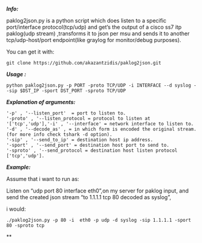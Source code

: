 ***Info:***

paklog2json.py is a python script which does listen to a specific port/interface protocol(tcp/udp)  and get’s the output of a cisco ss7 itp paklog(udp stream) ,transforms it to json per msu and sends it to another tcp/udp-host/port endpoint(like graylog for monitor/debug purposes).

You can get it with:

    git clone https://github.com/akazantzidis/paklog2json.git

***Usage :***

    python paklog2json.py -p PORT -proto TCP/UDP -i INTERFACE --d syslog --sip $DST_IP -sport DST_PORT -sproto TCP/UDP

***Explanation of arguments:***

    '-p' , '--listen_port'  = port to listen to.       
    '-proto' , '--listen_protocol = protocol to listen at  '['tcp','udp'],'-i' , '--interface' = network interface to listen to.
    '-d' , '--decode_as' , = in which form is encoded the original stream.(for more info check tshark -d option).
    '-sip' , '--send_to_ip' = destination host ip address.
    '-sport' , '--send_port' = destination host port to send to.
    '-sproto' , '--send_protocol = destination host listen protocol ['tcp','udp'].

***Example:***

 Assume that i want to run as:

 Listen on “udp port 80 interface eth0”,on my server for paklog input,
 and  send the created json stream “to 1.1.1.1 tcp 80 decoded as syslog”,

i would:

    ./paklog2json.py -p 80 -i  eth0 -p udp -d syslog -sip 1.1.1.1 -sport 80 -sproto tcp

**
